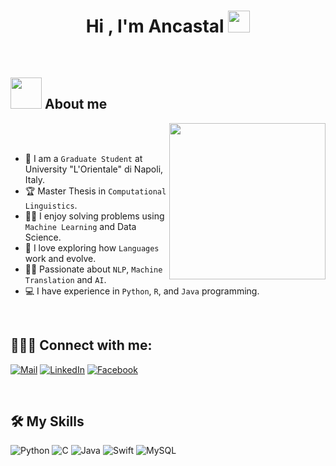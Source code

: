 <h1 align="center">Hi , I'm Ancastal <img src="https://media.giphy.com/media/hvRJCLFzcasrR4ia7z/giphy.gif" width="35"></h1>



<br>


	
## <picture><img src = "https://github.com/7oSkaaa/7oSkaaa/blob/main/Images/about_me.gif?raw=true" width = 50px></picture> About me

<picture> <img align="right" src="https://github.com/7oSkaaa/7oSkaaa/blob/main/Images/Right_Side.gif?raw=true" width = 250px></picture>

<br><br>

- :school: I am a `Graduate Student` at University "L'Orientale" di Napoli, Italy.
- :trophy: Master Thesis in `Computational Linguistics`.
- :technologist: I enjoy solving problems using `Machine Learning` and Data Science.
- :brain: I love exploring how `Languages` work and evolve.
- :student: Passionate about `NLP`, `Machine Translation` and `AI`.
- :computer: I have experience in `Python`, `R`, and `Java` programming.

<br>


## 🧑🏻‍💻 **Connect with me**:

<a href="mailto:a.castaldo19@studenti.unior.it">![Mail](https://img.shields.io/badge/Gmail-D14836?style=for-the-badge&logo=gmail&logoColor=white)</a>
<a href="https://www.linkedin.com/in/antonio-castaldo/">![LinkedIn](https://img.shields.io/badge/LinkedIn-0077B5?style=for-the-badge&logo=linkedin&logoColor=white)</a>
<a href="/">![Facebook](https://img.shields.io/badge/Facebook-1877F2?style=for-the-badge&logo=facebook&logoColor=white)</a>

<br>

## 🛠️ My Skills

<p align="center">


    
![Python](https://img.shields.io/badge/Python%20-%2314354C.svg?style=for-the-badge&logo=python&logoColor=white)
![C](https://img.shields.io/badge/C%20-%232370ED.svg?style=for-the-badge&logo=c&logoColor=white)
![Java](https://img.shields.io/badge/Java-ED8B00?style=for-the-badge&logo=openjdk&logoColor=white)
![Swift](https://img.shields.io/badge/Swift-FA7343?style=for-the-badge&logo=swift&logoColor=white)
![MySQL](https://img.shields.io/badge/MySQL-005C84?style=for-the-badge&logo=mysql&logoColor=white)
<br>   

&emsp; 
